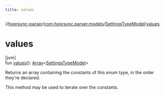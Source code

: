 ```yaml
---
title: values
---
```

//[hyprsync-parser](../../../index.html)/[com.hyprsync.parser.models](../index.html)/[SettingsTypeModel](index.html)/[values](values.html)



# values



[jvm]\
fun [values](values.html)(): [Array](https://kotlinlang.org/api/core/kotlin-stdlib/kotlin/-array/index.html)&lt;[SettingsTypeModel](index.html)&gt;



Returns an array containing the constants of this enum type, in the order they're declared.



This method may be used to iterate over the constants.



